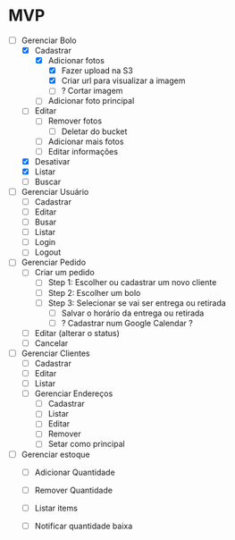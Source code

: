 # MVP

- [ ] Gerenciar Bolo 
  - [x] Cadastrar 
    - [x] Adicionar fotos
      - [x] Fazer upload na S3
      - [x] Criar url para visualizar a imagem
      - [ ] ? Cortar imagem 
    - [ ] Adicionar foto principal
  - [ ] Editar 
    - [ ] Remover fotos 
      - [ ] Deletar do bucket
    - [ ] Adicionar mais fotos
    - [ ] Editar informações
  - [x] Desativar 
  - [x] Listar 
  - [ ] Buscar  
- [ ] Gerenciar Usuário
  - [ ] Cadastrar 
  - [ ] Editar 
  - [ ] Busar
  - [ ] Listar
  - [ ] Login
  - [ ] Logout
- [ ] Gerenciar Pedido
  - [ ] Criar um pedido
    - [ ] Step 1: Escolher ou cadastrar um novo cliente
    - [ ] Step 2: Escolher um bolo 
    - [ ] Step 3: Selecionar se vai ser entrega ou retirada
      - [ ] Salvar o horário da entrega ou retirada
      - [ ] ? Cadastrar num Google Calendar ?
  - [ ] Editar (alterar o status)
  - [ ] Cancelar
- [ ] Gerenciar Clientes
  - [ ] Cadastrar
  - [ ] Editar
  - [ ] Listar
  - [ ] Gerenciar Endereços
    - [ ] Cadastrar
    - [ ] Listar
    - [ ] Editar
    - [ ] Remover
    - [ ] Setar como principal
- [ ] Gerenciar estoque
  - [ ] Adicionar Quantidade
  - [ ] Remover Quantidade 
  - [ ] Listar items
  - [ ] Notificar quantidade baixa

      
    
